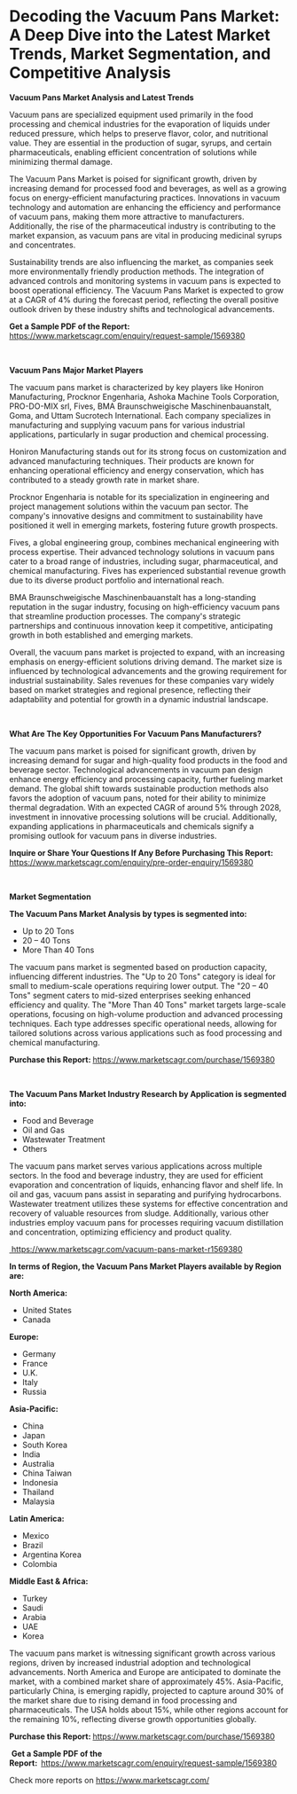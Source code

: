 <p><h1>Decoding the Vacuum Pans Market: A Deep Dive into the Latest Market Trends, Market Segmentation, and Competitive Analysis</h1></p><p><strong>Vacuum Pans Market Analysis and Latest Trends</strong></p>
<p><p>Vacuum pans are specialized equipment used primarily in the food processing and chemical industries for the evaporation of liquids under reduced pressure, which helps to preserve flavor, color, and nutritional value. They are essential in the production of sugar, syrups, and certain pharmaceuticals, enabling efficient concentration of solutions while minimizing thermal damage.</p><p>The Vacuum Pans Market is poised for significant growth, driven by increasing demand for processed food and beverages, as well as a growing focus on energy-efficient manufacturing practices. Innovations in vacuum technology and automation are enhancing the efficiency and performance of vacuum pans, making them more attractive to manufacturers. Additionally, the rise of the pharmaceutical industry is contributing to the market expansion, as vacuum pans are vital in producing medicinal syrups and concentrates.</p><p>Sustainability trends are also influencing the market, as companies seek more environmentally friendly production methods. The integration of advanced controls and monitoring systems in vacuum pans is expected to boost operational efficiency. The Vacuum Pans Market is expected to grow at a CAGR of 4% during the forecast period, reflecting the overall positive outlook driven by these industry shifts and technological advancements.</p></p>
<p><strong>Get a Sample PDF of the Report:&nbsp;</strong> <a href="https://www.marketscagr.com/enquiry/request-sample/1569380?utm_campaign=2804&utm_medium=2&utm_source=Github&utm_content=ia&utm_term=25032025&utm_id=vacuum-pans">https://www.marketscagr.com/enquiry/request-sample/1569380</a></p>
<p>&nbsp;</p>
<p><strong>Vacuum Pans Major Market Players</strong></p>
<p><p>The vacuum pans market is characterized by key players like Honiron Manufacturing, Procknor Engenharia, Ashoka Machine Tools Corporation, PRO-DO-MIX srl, Fives, BMA Braunschweigische Maschinenbauanstalt, Goma, and Uttam Sucrotech International. Each company specializes in manufacturing and supplying vacuum pans for various industrial applications, particularly in sugar production and chemical processing.</p><p>Honiron Manufacturing stands out for its strong focus on customization and advanced manufacturing techniques. Their products are known for enhancing operational efficiency and energy conservation, which has contributed to a steady growth rate in market share. </p><p>Procknor Engenharia is notable for its specialization in engineering and project management solutions within the vacuum pan sector. The company's innovative designs and commitment to sustainability have positioned it well in emerging markets, fostering future growth prospects.</p><p>Fives, a global engineering group, combines mechanical engineering with process expertise. Their advanced technology solutions in vacuum pans cater to a broad range of industries, including sugar, pharmaceutical, and chemical manufacturing. Fives has experienced substantial revenue growth due to its diverse product portfolio and international reach.</p><p>BMA Braunschweigische Maschinenbauanstalt has a long-standing reputation in the sugar industry, focusing on high-efficiency vacuum pans that streamline production processes. The company's strategic partnerships and continuous innovation keep it competitive, anticipating growth in both established and emerging markets.</p><p>Overall, the vacuum pans market is projected to expand, with an increasing emphasis on energy-efficient solutions driving demand. The market size is influenced by technological advancements and the growing requirement for industrial sustainability. Sales revenues for these companies vary widely based on market strategies and regional presence, reflecting their adaptability and potential for growth in a dynamic industrial landscape.</p></p>
<p>&nbsp;</p>
<p><strong>What Are The Key Opportunities For Vacuum Pans Manufacturers?</strong></p>
<p><p>The vacuum pans market is poised for significant growth, driven by increasing demand for sugar and high-quality food products in the food and beverage sector. Technological advancements in vacuum pan design enhance energy efficiency and processing capacity, further fueling market demand. The global shift towards sustainable production methods also favors the adoption of vacuum pans, noted for their ability to minimize thermal degradation. With an expected CAGR of around 5% through 2028, investment in innovative processing solutions will be crucial. Additionally, expanding applications in pharmaceuticals and chemicals signify a promising outlook for vacuum pans in diverse industries.</p></p>
<p><strong>Inquire or Share Your Questions If Any Before Purchasing This Report:</strong> <a href="https://www.marketscagr.com/enquiry/pre-order-enquiry/1569380?utm_campaign=2804&utm_medium=2&utm_source=Github&utm_content=ia&utm_term=25032025&utm_id=vacuum-pans">https://www.marketscagr.com/enquiry/pre-order-enquiry/1569380</a></p>
<p>&nbsp;</p>
<p><strong>Market Segmentation</strong></p>
<p><strong>The Vacuum Pans Market Analysis by types is segmented into:</strong></p>
<p><ul><li>Up to 20 Tons</li><li>20 – 40 Tons</li><li>More Than 40 Tons</li></ul></p>
<p><p>The vacuum pans market is segmented based on production capacity, influencing different industries. The "Up to 20 Tons" category is ideal for small to medium-scale operations requiring lower output. The "20 – 40 Tons" segment caters to mid-sized enterprises seeking enhanced efficiency and quality. The "More Than 40 Tons" market targets large-scale operations, focusing on high-volume production and advanced processing techniques. Each type addresses specific operational needs, allowing for tailored solutions across various applications such as food processing and chemical manufacturing.</p></p>
<p><strong>Purchase this Report:&nbsp;</strong><a href="https://www.marketscagr.com/purchase/1569380?utm_campaign=2804&utm_medium=2&utm_source=Github&utm_content=ia&utm_term=25032025&utm_id=vacuum-pans">https://www.marketscagr.com/purchase/1569380</a></p>
<p>&nbsp;</p>
<p><strong>The Vacuum Pans Market Industry Research by Application is segmented into:</strong></p>
<p><ul><li>Food and Beverage</li><li>Oil and Gas</li><li>Wastewater Treatment</li><li>Others</li></ul></p>
<p><p>The vacuum pans market serves various applications across multiple sectors. In the food and beverage industry, they are used for efficient evaporation and concentration of liquids, enhancing flavor and shelf life. In oil and gas, vacuum pans assist in separating and purifying hydrocarbons. Wastewater treatment utilizes these systems for effective concentration and recovery of valuable resources from sludge. Additionally, various other industries employ vacuum pans for processes requiring vacuum distillation and concentration, optimizing efficiency and product quality.</p></p>
<p><a href="https://www.marketscagr.com/vacuum-pans-market-r1569380?utm_campaign=2804&utm_medium=2&utm_source=Github&utm_content=ia&utm_term=25032025&utm_id=vacuum-pans">&nbsp;https://www.marketscagr.com/vacuum-pans-market-r1569380</a></p>
<p><strong>In terms of Region, the Vacuum Pans Market Players available by Region are:</strong></p>
<p>
    <p> <strong> North America: </strong>
        <ul>
            <li>United States</li>
            <li>Canada</li>
        </ul>
        </p> 
    <p> <strong> Europe: </strong>
        <ul>
            <li>Germany</li>
            <li>France</li>
            <li>U.K.</li>
            <li>Italy</li>
            <li>Russia</li>
        </ul>
        </p> 
    <p> <strong> Asia-Pacific: </strong>
        <ul>
            <li>China</li>
            <li>Japan</li>
            <li>South Korea</li>
            <li>India</li>
            <li>Australia</li>
            <li>China Taiwan</li>
            <li>Indonesia</li>
            <li>Thailand</li>
            <li>Malaysia</li>
        </ul>
        </p> 
    <p> <strong> Latin America: </strong>
        <ul>
            <li>Mexico</li>
            <li>Brazil</li>
            <li>Argentina Korea</li>
            <li>Colombia</li>
        </ul>
        </p> 
    <p> <strong> Middle East & Africa: </strong>
        <ul>
            <li>Turkey</li>
            <li>Saudi</li>
            <li>Arabia</li>
            <li>UAE</li>
            <li>Korea</li>
        </ul>
    </p>
    </p>
<p><p>The vacuum pans market is witnessing significant growth across various regions, driven by increased industrial adoption and technological advancements. North America and Europe are anticipated to dominate the market, with a combined market share of approximately 45%. Asia-Pacific, particularly China, is emerging rapidly, projected to capture around 30% of the market share due to rising demand in food processing and pharmaceuticals. The USA holds about 15%, while other regions account for the remaining 10%, reflecting diverse growth opportunities globally.</p></p>
<p><strong>Purchase this Report: </strong><a href="https://www.marketscagr.com/purchase/1569380?utm_campaign=2804&utm_medium=2&utm_source=Github&utm_content=ia&utm_term=25032025&utm_id=vacuum-pans">https://www.marketscagr.com/purchase/1569380</a></p>
<p>&nbsp;<strong>Get a Sample PDF of the Report:&nbsp;&nbsp;</strong><a href="https://www.marketscagr.com/enquiry/request-sample/1569380?utm_campaign=2804&utm_medium=2&utm_source=Github&utm_content=ia&utm_term=25032025&utm_id=vacuum-pans">https://www.marketscagr.com/enquiry/request-sample/1569380</a></p>
<p><strong></strong></p>
<p>Check more reports on <a href="https://www.marketscagr.com/?utm_campaign=2804&utm_medium=2&utm_source=Github&utm_content=ia&utm_term=25032025&utm_id=vacuum-pans">https://www.marketscagr.com/</a></p>